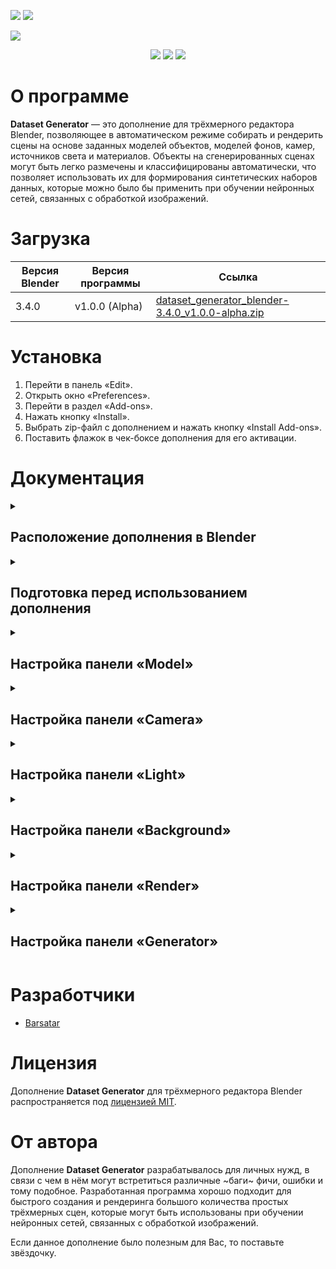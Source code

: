 <p align="left">
 <a href="https://github.com/Barsatar/dataset-generator-blender-addon/blob/main/README.ru.md"><img src="https://img.shields.io/badge/RU-grey"></a>
 <a href="https://github.com/Barsatar/dataset-generator-blender-addon/blob/main/README.md"><img src="https://img.shields.io/badge/EN-grey"></a>
</p>

<picture>
 <img src="https://github.com/Barsatar/Dataset_Generator_Addon_For_Blender/assets/61797005/26a39b03-83f4-46c9-adc3-56568467b942">
</picture>

<p align="center">
 <img src="https://img.shields.io/badge/Blender%20%20-%203.4.0%20-%20%23FF7400%09?logo=blender">
 <img src="https://img.shields.io/badge/Version%20%20-%20v1.0.0%20(Alpha)%20-%20%234479D4">
 <img src="https://img.shields.io/badge/License%20%20-%20MIT%20-%20%2300CC00">
</p>

<h1>О программе</h1>

**Dataset Generator** — это дополнение для трёхмерного редактора Blender, позволяющее в автоматическом режиме собирать и рендерить сцены на основе заданных моделей объектов, моделей фонов, камер, источников света и материалов. Объекты на сгенерированных сценах могут быть легко размечены и классифицированы автоматически, что позволяет использовать их для формирования синтетических наборов данных, которые можно было бы применить при обучении нейронных сетей, связанных с обработкой изображений.

<h1>Загрузка</h1>

| Версия Blender | Версия программы | Ссылка |
| --- | --- | --- |
| 3.4.0 | v1.0.0 (Alpha) | [dataset_generator_blender-3.4.0_v1.0.0-alpha.zip](https://github.com/Barsatar/dataset-generator-blender-addon/releases/download/release/dataset_generator_blender-3.4.0_v1.0.0-alpha.zip)

<h1>Установка</h1>

1) Перейти в панель «Edit».
2) Открыть окно «Preferences».
3) Перейти в раздел «Add-ons».
4) Нажать кнопку «Install».
5) Выбрать zip-файл с дополнением и нажать кнопку «Install Add-ons».
6) Поставить флажок в чек-боксе дополнения для его активации.

<h1>Документация</h1>

<details>
 <summary><h2>Расположение дополнения в Blender</h2></summary>

 > **3D Viewport > UI > Dataset Generator**

 <picture>
  <img src="https://github.com/Barsatar/dataset-generator-blender-addon/assets/61797005/fb047b15-3336-4431-b28b-5ab7db8cf9d9">
 </picture>
</details>

<details>
 <summary><h2>Подготовка перед использованием дополнения</h2></summary>

 <picture>
  <img src="https://github.com/Barsatar/dataset-generator-blender-addon/assets/61797005/fe71c0c7-255d-4c63-8035-27adae9623e4", height=300, align="left">
 </picture>

 Процесс подготовки сцены перед использованием **Dataset Generator** достаточно прост, однако для корректной работы дополнения необходимо выполнить несколько шагов.

 <br clear="left">

 <h3>Шаг 1. Создание коллекций</h3>
 
 + **«Model Collection»** — это коллекция, предназначенная для хранения моделей объектов, которые будут использоваться при генерации сцен.
 + **«Camera Collection»** — это коллекция, предназначенная для хранения камер, которые будут использоваться при рендеринге сгенерированных сцен.
 + **«Light Collection»** — это коллекция, предназначенная для хранения источников света, которые будут использоваться при рендеринге сгенерированных сцен.
 + **«Background Collection»** — это коллекция, предназначенная для хранения моделей объектов, на фоне которых будут распологаться модели объектов из «Model Collection» при генерации сцен.

 <picture>
  <img src="https://github.com/Barsatar/dataset-generator-blender-addon/assets/61797005/c1b2b736-c071-492f-9f7c-354de528d01a">
 </picture>

 <p></p>

 > **Примечание 1**: Названия коллекций могут отличаться от названий, представленных в данной документации.

 <h3>Шаг 2. Подготовка моделей объектов для «Model Collection»</h3>

 «Model Collection» пердназначена для хранения моделей объектов, являющихся целевыми объектами обнаружения, классификации или сегментации нейронными сетями. Это означает, что только для моделей объектов из данной коллекции будут генерироваться маски, необходимые для автоматического определения границ объектов в пределах сгенерированной сцены, а также назначаться классы объектов.

 Перед использованием **Dataset Generator** нужно удостовериться в том, что:

 + Модели объектов имеют тип «MESH».

   <picture>
    <img src="https://github.com/Barsatar/dataset-generator-blender-addon/assets/61797005/8388502d-6977-436e-9da8-a38236a58206">
   </picture>

   <p></p>

   > **Примечание 1**: «Model Collection» может содержать объекты с другими типами, однако они не будут использоваться дополнением при генерации сцен.\
   > **Примечание 2**: Для работы дополнения необходимо, чтобы в «Model Collection» находился хотя бы один объект с типом «MESH».

 + Название объекта модели и название объекта данных о модели совпадают.

   <picture>
    <img src="https://github.com/Barsatar/dataset-generator-blender-addon/assets/61797005/949c31d1-1884-44a9-8e67-67c98c5ec7fb">
   </picture>

 + Модели объектов, состоящих из нескольких частей, объединены в один объект и имеют один объект данных.
 
   <picture>
    <img src="https://github.com/Barsatar/dataset-generator-blender-addon/assets/61797005/b6ab3bb5-1687-4f24-866d-a69fcc61011f" height=150>
   </picture>
 
   <p></p>
   
   > **Примечание 3:** Части составной модели объекта, необъединённые в один объект и не имеющие один объект данных, будут восприниматься дополнением как отдельные модели объектов.
 
 + Исходные точки («Origin point») моделей объектов находятся в требуемых местах.
 
   <picture>
    <img src="https://github.com/Barsatar/dataset-generator-blender-addon/assets/61797005/25370c3f-95df-4e02-9aa3-99556adf73b2" height=150>
   </picture>
 
 <h3>Шаг 3. Подготовка камер для «Camera Collection»</h3>
 
 «Camera Collection» предназначена для хранения камер, при помощи которых будет осуществляться рендеринг создаваемых сцен. Основной задачей, которую нужно выполнить при подготовке, является расстановка камер в необходимые положения в пределах сцены.
 
 Перед использованием **Dataset Generator** нужно удостовериться в том, что:
 
 + Объекты камер имеют тип «CAMERA».
 
   <picture>
    <img src="https://github.com/Barsatar/dataset-generator-blender-addon/assets/61797005/56237f0a-4c19-41f0-9fd1-fd1623206d88">
   </picture>

   <p></p>

   > **Примечание 1**: «Camera Collection» может содержать объекты с другими типами, однако они не будут использоваться дополнением при рендеринге сцен.\
   > **Примечание 2**: Для работы дополнения необходимо, чтобы в «Camera Collection» находился хотя бы один объект с типом «CAMERA».

 + Название объекта камеры и название объекта данных о камере совпадают.
 
   <picture>
    <img src="https://github.com/Barsatar/dataset-generator-blender-addon/assets/61797005/48373a15-bfab-4470-ac1d-29937899a294">
   </picture>
 
 <h3>Шаг 4. Подготовка источников света для «Light Collection»</h3>
 
 «Light Collection» предназначена для хранения источников света, при помощи которых будет осуществляться рендеринг создаваемых сцен. Основной задачей, которую нужно выполнить при подготовке, является расстановка источников света в необходимые положения в пределах сцены.
 
 Перед использованием **Dataset Generator** нужно удостовериться в том, что:

 + Объекты источников света имеют тип «LIGHT».

   <picture>
    <img src="https://github.com/Barsatar/dataset-generator-blender-addon/assets/61797005/bf5a5fc3-cad5-4351-ad4c-643d356e3cd4">
   </picture>

   <p></p>

   > **Примечание 1**: «Light Collection» может содержать объекты с другими типами, однако они не будут использоваться дополнением при рендеринге сцен.\
   > **Примечание 2**: Для работы дополнения необходимо, чтобы в «Light Collection» находился хотя бы один объект с типом «LIGHT».

 + Название объекта источника света и название объекта данных об источнике света совпадают.

   <picture>
    <img src="https://github.com/Barsatar/dataset-generator-blender-addon/assets/61797005/0a9ca4ce-872f-4a53-be70-2174106d7ea4">
   </picture>

 <h3>Шаг 5. Подготовка моделей фоновых объектов для «Background Collection»</h3>

 «Background Collection» предназначена для хранения моделей фоновых объектов, вершины которых используются в качестве точек привязки моделей объектов из «Model Collection» при генерации сцен. Основными задачами, которые нужно выполнить при подготовке, являются рассположение моделей фоновых объектов в необходимых местах в пределах сцены и формирование групп вершин, которые будут использоваться для привязки моделей объектов из «Model Collection».
 
 <picture>
  <img src="https://github.com/Barsatar/dataset-generator-blender-addon/assets/61797005/cef98e9f-31c1-4770-8887-e6a9ce0c473e" height=200 align="left">
 </picture>
 
 <picture>
  <img src="https://github.com/Barsatar/dataset-generator-blender-addon/assets/61797005/a75a26ba-bc08-4151-ab64-14e444ca1107" height=200>
 </picture>
 
 <br clear="left">
 <p></p>
 
 Перед использованием **Dataset Generator** нужно удостовериться в том, что:
 
 + Модели фоновых объектов имеют тип «MESH».
 
   <picture>
    <img src="https://github.com/Barsatar/dataset-generator-blender-addon/assets/61797005/630287f1-a143-4edd-b40e-f904bc8f61ed">
   </picture>
 
   <p></p>
 
   > **Примечание 1**: «Background Collection» может содержать объекты с другими типами, однако они не будут использоваться дополнением при генерации сцен.\
   > **Примечание 2**: Для работы дополнения необходимо, чтобы в «Background Collection» находился хотя бы один объект с типом «MESH».
 
 + Название объекта фоновой модели и название объекта данных о фоновой модели совпадают.
 
   <picture>
    <img src="https://github.com/Barsatar/dataset-generator-blender-addon/assets/61797005/229c362d-ec82-49ed-b372-545d4d1e5eab">
   </picture>
 
 + Для моделей фоновых объектов назначены группы вершин.
 
   <picture>
    <img src="https://github.com/Barsatar/dataset-generator-blender-addon/assets/61797005/f50fb510-687b-4dee-836a-90ed5afabe72">
   </picture>
 
   <p></p>
 
   > **Примечание 3**: Для работы дополнения необходимо, чтобы для каждой модели фонового объекта из «Background Collection» была назначена хотя бы одна группа вершин.
 
 + Модели фоновых объектов, состоящих из нескольких частей, объединены в один объект и имеют один объект данных.

   <p></p>
   
   > **Примечание 4:** Части составной модели фонового объекта, необъединённые в один объект и не имеющие один объект данных, будут восприниматься дополнением как отдельные модели фоновых объектов.
 
 <h3>Шаг 6. Подготовка материалов для моделей</h2>
 
 Материалы для моделей целевых объектов обнаружения и моделей фоновых объектов не требуют особой подготовки. Для удобства назначения материалов моделям рекомендуется называть материалы в соответствии с какой-либо методикой, которая позволяет быстро группировать материалы. Например, **«Тип модели» > «Тип материала» > «Номер материала»**.
 
 <picture>
  <img src="https://github.com/Barsatar/dataset-generator-blender-addon/assets/61797005/29756a81-3c1b-4660-8d31-85e290470bcd">
 </picture>
 
 <p></p>
 
 Также рекомендуется создать отдельный объект, не участвующий в генерации сцен, в котором будут храниться все созданные материалы, так как существует риск потери материалов в процессе работы данного дополнения.
</details>

<details>
 <summary><h2>Настройка панели «Model»</h2></summary>

 <picture>
  <img src="https://github.com/Barsatar/dataset-generator-blender-addon/assets/61797005/fb033625-f356-40ef-a383-33fc29937ab0" height=300>
 </picture>

 ---
 
 + **«Models collection»** — это компонент панели, принимающий на вход коллекцию, содержащую модели объектов.
 + **«Model»** — это компонент панели, принимающий на вход модель объекта с типом «MESH».
 + **«Model class»** — это компонент панели, предназначенный для указания класса модели объекта, который будет присваиваться копиям модели объекта при генерации масок.

   <p></p>
   
   > **Примечание 1**: При пустом значении данного параметра у модели объекта генерация масок для копий модели объекта производиться не будет.\
   > **Примечание 2**: Значение данного параметра может быть одинаковым у нескольких моделей объектов.
 + **«Number of model instances»** — это компонент панели, позволяющий указать количество копий модели объекта, которые будут использоваться при генерации сцен.
   
   <p></p>

   > **Примечание 3**: Минимальное значения данного параметра равно 0. Максимальное значения данного параметра неограниченно. Значение данного параметра по умолчанию равно 1.
 + **«Material key»** — это компонент панели, позволяющий указать ключевое слово, содержащееся в названии материалов, из которых будет выбираться материал для копий модели объекта при генерации каждой сцены.

   <picture>
    <img src="https://github.com/Barsatar/dataset-generator-blender-addon/assets/61797005/ed989e90-39a7-4570-bb8e-bd62060fe67b">
   </picture>

   Пример использования данного параметра:\
   — При «Material key» равном «background_tiles_1» список доступных к использованию при генерации сцен материалов будет состоять из материалов: «background_tiles_1».\
   — При «Material key» равном «background_tiles» список доступных к использованию при генерации сцен материалов будет состоять из материалов: «background_tiles_1», «background_tiles_2», «background_tiles_3».\
   — При «Material key» равном «background» список доступных к использованию при генерации сцен материалов будет состоять из материалов: «background_beton_1», «background_covrolin_1», «background_ground_1», «background_linolium_1», «background_tiles_1», «background_tiles_2», «background_tiles_3», «background_wood_1», «background_wood_2».

   <p></p>

  > **Примечание 4**: При пустом значении данного параметра материал для копий модели объекта будет выбираться случайным образом из всех существующих в сцене материалов.
+ **«Material mode»** — это компонент панели, позволяющий указать режим выбора материалов для копий модели объекта. Режим **«Random material»** выбирает случайный материал для каждой копии модели объекта, а режим **«Same material»** выбирает случайный материал для всех копий модели объекта.

  <p></p>

  > **Примечание 5**: Значение данного параметра по умолчанию «Same material».
+ **«Scene material mode»** – это компонент панели, позволяющий указать режим выбора материала, при котором для всех копий всех моделей объектов, используемых при генерации сцены, выбирается один случайный материал.

  <p></p>

  > **Примечание 6**: Данный компонент панели доступен только при совпадении значения компонента «Material key» у всех моделей объектов.
</details>

<details>
 <summary><h2>Настройка панели «Camera»</h2></summary>
 
 <picture>
  <img src="https://github.com/Barsatar/dataset-generator-blender-addon/assets/61797005/91c6ce37-9eea-4191-afca-c0f320f34420" height=300>
 </picture>

 ---
 
 + **«Cameras collection»** — это компонент панели, принимающий на вход коллекцию, содержащую объекты камер, при помощи которых будет осуществляться рендеринг генерируемых сцен.
 + **«Camera mode»** — это компонент панели, позволяющий указать режим выбора камер, которые будут использоваться для рендеринга сгенерированной сцены. Режим **«Render with all cameras»** осуществляет последовательный рендеринг сгенерированной сцены со всех камер, а режим **«Render with random camera»** производит рендеринг сгенерированной сцены с использованием только одной случайно выбранной камеры.

   <p></p>

   > **Примечание 1**: Значение данного параметра по умолчанию «Render with all cameras».
</details>

<details>
 <summary><h2>Настройка панели «Light»</h2></summary>
 
 <picture>
  <img src="https://github.com/Barsatar/dataset-generator-blender-addon/assets/61797005/314adf25-4140-4fb9-80b9-d3f23586e1f0" height=300>
 </picture>

 ---
 
 + **«Lights collection»** — это компонент панели, принимающий на вход коллекцию, содержащую объекты источников света, при помощи которых будет осуществляться рендеринг генерируемых сцен.
 + **«Light mode»** — это компонент панели, позволяющий указать режим выбора источников света, которые будут использоваться для рендеринга сгенерированной сцены. Режим **«Render with all lights»** осуществляет рендеринг сгенерированной сцены с одновременным использованием всех источников света, а режим **«Render with random light»** производит рендеринг сгенерированной сцены с использованием только одного случайно выбранного источника света.

   <p></p>

   > **Примечание 1**: Значение данного параметра по умолчанию «Render with all lights».
</details>

<details>
 <summary><h2>Настройка панели «Background»</h2></summary>
 
 <picture>
  <img src="https://github.com/Barsatar/dataset-generator-blender-addon/assets/61797005/92be8407-e84c-4eb6-849d-199ae249ba82" height=300>
 </picture>

 <p></p>

 > **Примечание 1**: В процессе генерации каждой сцены модель фонового объекта выбирается случайном образом из моделей, расположенных в соответсвующей коллекции.

 ---

 + **«Backgrounds collection»** — это компонент панели, принимающий на вход коллекцию, содержащую модели фоновых объектов.
 + **«Background»** — это компонент панели, принимающий на вход модель фонового объекта с типом «MESH».
 + **«Vertex Group»** — это компонент панели, принимающий на вход группу вершин, принадлежащую выбранной модели фонового объекта.
 + **«Material key»** — это компонент панели, позволяющий указать ключевое слово, содержащееся в названии материалов, из которых будет выбираться материал для модели фонового объекта при генерации каждой сцены.

   <p></p>

   > **Примечание 2**: При пустом значении данного параметра материал для модели фонового объекта будет выбираться случайным образом из всех существующих в сцене материалов.\
   > **Примечание 3**: Логика работы с данным компонентом аналогична логике работы с компонентом «Material key» из панели «Model».
</details>

<details>
 <summary><h2>Настройка панели «Render»</h2></summary>
 
 <picture>
  <img src="https://github.com/Barsatar/dataset-generator-blender-addon/assets/61797005/a93844f6-7ef1-4032-be45-1ba07bb8f836" height=300>
 </picture>

 ---

 + **«Render engine»** — это компонент панели, позволяющий выбрать технологию визуализации, при помощи которой будет осуществляться рендеринг сгенерированных сцен. На выбор предлагается два «движка» — **«Cycles»** и **«Eevee»**.

   <p></p>

   > **Примечание 1**: Значение данного параметра по умолчанию «Cycles».
 + **«Device»** — это компонент панели, позволяющий выбрать вычислительное устройство, при помощи которого будет осуществляться рендеринг сгенерированных сцен. На выбор предлагается два вычислительных устройства — **«GPU»** и **«CPU»**.
    
   <p></p>

   > **Примечание 2**: Значение данного параметра по умолчанию «GPU».\
   > **Примечание 3**: Данный компонент панели доступен только для технологии визуализации «Cycles».
 + **«Samples»** — это компонент панели, позволяющий указать количество «сэмплов» («Samples»), которые будут использоваться в процессе рендеринга сцен. 

   <p></p>

   > **Примечание 4**: Минимальное значения данного параметра равно 0. Максимальное значения данного параметра неограниченно. Значение данного параметра по умолчанию равно 50.\
   > **Примечание 5**: Данный компонент панели доступен только для технологии визуализации «Cycles».
+ **«Resolution»** — это компоненты панели, позволяющие указать значения разрешения по горизонтали (левый компонент) и вертикали (правый компонент), которое будет использоваться при рендеринге сцен.

   <p></p>

   > **Примечание 6**: Значения данных параметров измеряются в пикселях («px»).\
   > **Примечание 7**: Минимальные значения данных параметров равно 0 px. Максимальные значения данных параметров неограниченно. Значения данных параметра по умолчанию равно 800 px и 600 px для горизонтального и вертикального компонентов соответственно.
+ **«Transparent»** — это компонент панели, позволяющий выбрать состояние режима рендеринга заднего фона Blender. В активном состоянии задний фон Blender будет прозрачным.

  <p></p>

  > **Примечание 8**: По умолчанию данный компонент является неактивным.

+ **«Mask render»** — это компонент панели, позволяющий выбрать состояние режима рендеринга масок копий моделей объектов, используемых при генерации сцен. В активном состоянии рендеринг масок копий моделей объектов осуществляется.

  <picture>
   <img src="https://github.com/Barsatar/dataset-generator-blender-addon/assets/61797005/e9abbd97-83b5-4b0c-922f-9d3c23ff38c3" width=1000>
  </picture>

  При активном режиме рендеринга масок помимо визуализации основной сцены осуществляется визуализация масок всех копий моделей объектов, которые были задействованы при генерации сцены. Получаемые маски можно разделить на два типа — маски с изображением объекта (копия модели объекта, для которой производился рендеринг маски, попала в область видимости камеры) и «тёмные маски» (копия модели объекта, для которой производился рендеринг маски, не попала в область видимости камеры).

  Логика формирования названия для изображения сцены:\
  **«DGImage__»** — это обозначение того, что изображение является рендером сцены.\
  **«4__»** — это обозначение номера созданного изображения.

  Логика формирования названия для маски копии модели объекта:\
  **«DGMask__»** — это обозначение того, что изображение является рендером маски копии модели объекта.\
  **«4__»** — это обозначение номера созданного изображения, к которому относится данная маска.\
  **«DGObject__Cube_1.001__»** — это обозначение названия копии модели объекта, к которой относится данная маска.\
  **«DGClass__cube__»** — это обозначение класса исходной модели объекта, к копии которой относится данная маска.

  > **Примечание 9**: По умолчанию данный компонент является активным.\
  > **Примечание 10**: Задний фон масок является прозрачным.\
  > **Примечание 11**: При использовании технологии визуализации «Cycles» рендеринг масок осуществляется с значением параметра «Samples» равным 0.\
  > **Примечание 12**: Получаемые в результате рендеринга изображения сцены и масок имеют формат «PNG».\
  > **Примечание 13**: Для разделения элементов названия изображений используется двойное нижнее подчёркивание «__».

  ---
  
  > **Примечание от автора**: Возможно позже здесь появится ссылка на программное обеспечение для автоматической разметки и маркировки изображений, представленных в таком виде.

 + **«Save path»** — это компонент панели, позволяющий указать место, в котором будут находиться изображения, полученные в результате работы дополнения **Dataset Generator**. Путь можно указать как вручную, так и при помощи проводника. В указанном месте будет создана папка с названием «dataset_generator», в которой будут находиться папки с созданными изображениями сцен и масок.

   <p></p>

   **Примечание 14**: По умолчанию значения данного компонента является пустым.\
</details>

<details>
 <summary><h2>Настройка панели «Generator»</h2></summary>
 
 <picture>
  <img src="https://github.com/Barsatar/dataset-generator-blender-addon/assets/61797005/5c773bb5-68b1-4293-baa3-33ecf1f7368f" height=300>
 </picture>

 ---

 + **«Scene count»** — это компонент панели, позволяющий указать количество сцен, которые должно сгенерировать дополнение.
   
   <p></p>

   > **Примечание 1**: Минимальное значения данного параметра равно 0. Максимальное значения данного параметра неограниченно. Значение данного параметра по умолчанию равно 0.\
   > **Примечание 2**: Итоговое количество получаемых в результате работы дополнения изображений зависит от выбранного режима компонента «Camera mode» из панели «Camera», количества используемых камер и количества генерируемых сцен. Так, например, при значении режима «Camera mode» равном «Render with all cameras», количестве используемых камер равном 5 и значении компонента «Scene count» равном 10 будет сгенерировано 10 сцен и визуализировано 50 изображений.

+ **«Start index»** — это компонент панели, позволяющий указать индекс, с которого начнётся нумерация названий визуализируемых изображений.

   <p></p>

   > **Примечание 3**: Минимальное значения данного параметра равно 0. Максимальное значения данного параметра неограниченно. Значение данного параметра по умолчанию равно 0.
+ **«Collision»** — это компонент панели, позволяющий выбрать состояние режима отслеживания столкновений в процессе расстановки копий моделей объектов на модели фонового объекта во время генерации сцены. В активном состоянии отслеживание столкновений осуществляется.

  <picture>
   <img src="https://github.com/Barsatar/dataset-generator-blender-addon/assets/61797005/089b5e3a-9806-4b10-b52b-96fa6bdabd27" height=150>
  </picture>

  Механизм отслеживания столкновений основан на использовании граничных рамок объектов («Bound box»), которые можно представить в виде куба. Использование такого упрощенного представления границ объекта не позволяет отслеживать столкновения копий моделей объектов, имеющих сложные формы, с высокой точностью, поэтому возможно нерациональное использование пространства на модели фонового объекта при активном состоянии режима «Collision».

  <p></p>

  > **Примечание 4**: По умолчанию данный компонент является активным.\
  > **Примечание 5**: В ситуациях, когда копию модели объекта невозможно разместить на модели фонового объекта без столкновения с уже размещёнными копиями моделей объектов, такая копия не участвует в генерации сцены.\
  > **Примечание 6**: Выбор копии модели для размещения на модели фонового объекта осуществляется не случайным образом, поэтому возможны ситуации, когда на сгенерированной сцене будут присутствовать копии не всех исходных моделей объектов. Это связано с тем, что для копий некоторых моделей объектов не хватило места для корректного размещения на модели фонового объекта.

+ **«Start»**  — это компонент панели, предназначенный для запуска процесса генерации и рендеринга сцен.

  Данный компонент становится доступным к взаимодействию при выполнении следующих условий:\
  — Компонент «Models Collection» из панели «Model» не пуст.\
  — Указанная в компоненте «Models Collection» из панели «Model» коллекция содержит хотя бы один объект с типом «MESH».\
  — Компонент «Cameras Collection» из панели «Camera» не пуст.\
  — Указанная в компоненте «Cameras Collection» из панели «Camera» коллекция содержит хотя бы один объект с типом «CAMERA».\
  — Компонент «Lights Collection» из панели «Light» не пуст.\
  — Указанная в компоненте «Lights Collection» из панели «Light» коллекция содержит хотя бы один объект с типом «LIGHT».\
  — Компонент «Backgrounds Collection» из панели «Background» не пуст.\
  — Указанная в компоненте «Backgrounds Collection» из панели «Background» коллекция содержит хотя бы один объект с типом «MESH».\
  — Каждый объект с типом «MESH» из коллекции, указанной в компоненте «Backgrounds Collection» из панели «Background», имеет хотя бы одну группу вершин, которая была передана в соответствующий компонент «Vertex group» из панели «Background».

  <p></p>
  
  > **Примечание 7**: Во время работы дополнения графический интерфейс Blender зависает.
</details>

<h1>Разработчики</h1>

+ [Barsatar](https://github.com/Barsatar)

<h1>Лицензия</h1>

Дополнение **Dataset Generator** для трёхмерного редактора Blender распространяется под [лицензией MIT](https://github.com/Barsatar/dataset-generator-blender-addon/blob/main/LICENSE.ru.md).

<h1>От автора</h1>

Дополнение **Dataset Generator** разрабатывалось для личных нужд, в связи с чем в нём могут встретиться различные ~баги~ фичи, ошибки и тому подобное. Разработанная программа хорошо подходит для быстрого создания и рендеринга большого количества простых трёхмерных сцен, которые могут быть использованы при обучении нейронных сетей, связанных с обработкой изображений.

Если данное дополнение было полезным для Вас, то поставьте звёздочку.
